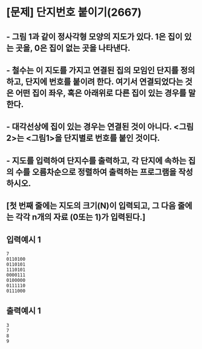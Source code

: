 # [문제] 단지번호 붙이기(2667)
## - 그림 1과 같이 정사각형 모양의 지도가 있다. 1은 집이 있는 곳을, 0은 집이 없는 곳을 나타낸다.
## - 철수는 이 지도를 가지고 연결된 집의 모임인 단지를 정의하고, 단지에 번호를 붙이려 한다. 여기서 연결되었다는 것은 어떤 집이 좌우, 혹은 아래위로 다른 집이 있는 경우를 말한다. 
## - 대각선상에 집이 있는 경우는 연결된 것이 아니다. <그림2>는 <그림1>을 단지별로 번호를 붙인 것이다. 
## - 지도를 입력하여 단지수를 출력하고, 각 단지에 속하는 집의 수를 오름차순으로 정렬하여 출력하는 프로그램을 작성하시오.

## [첫 번째 줄에는 지도의 크기(N)이 입력되고, 그 다음 줄에는 각각 n개의 자료 (0또는 1)가 입력된다.]

## 입력예시 1
    7
    0110100
    0110101
    1110101
    0000111
    0100000
    0111110
    0111000
    
## 출력예시 1
    3
    7
    8
    9
